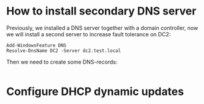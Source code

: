 # How to install secondary DNS server

Previously, we installed a DNS server together with a domain controller,
now we will install a second server to increase fault tolerance on DC2:
```
Add-WindowsFeature DNS
Resolve-DnsName DC2 -Server dc2.test.local
```
Then we need to create some DNS-records:
```

```

# Configure DHCP dynamic updates